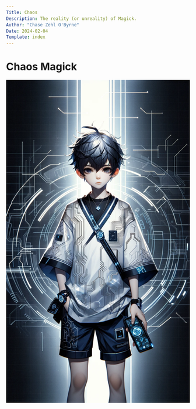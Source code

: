 ```yaml
---
Title: Chaos
Description: The reality (or unreality) of Magick. 
Author: "Chase Zehl O'Byrne"
Date: 2024-02-04
Template: index
---
```


# Chaos Magick
![Experiment Chase](/assets/residual_self.webp)

